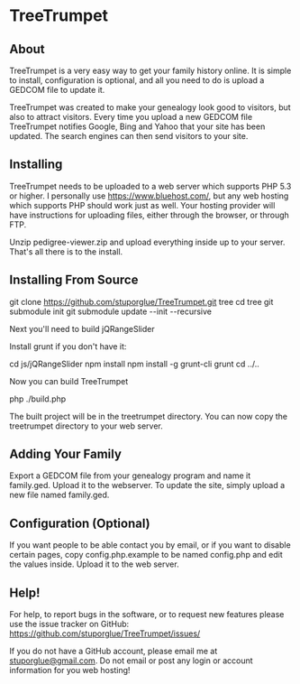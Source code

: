 TreeTrumpet 
==============

About
-----
TreeTrumpet is a very easy way to get your family history online. It is simple to install,
configuration is optional, and all you need to do is upload a GEDCOM file to update it. 

TreeTrumpet was created to make your genealogy look good to visitors, but also to attract
visitors. Every time you upload a new GEDCOM file TreeTrumpet notifies Google, Bing and 
Yahoo that your site has been updated. The search engines can then send visitors to your site. 


Installing
----------
TreeTrumpet needs to be uploaded to a web server which supports PHP 5.3 or higher. I personally
use https://www.bluehost.com/, but any web hosting which supports PHP should work just as well. 
Your hosting provider will have instructions for uploading files, either through the browser, 
or through FTP.

Unzip pedigree-viewer.zip and upload everything inside up to your server. That's all there is 
to the install. 

Installing From Source
----------------------

git clone https://github.com/stuporglue/TreeTrumpet.git tree
cd tree
git submodule init
git submodule update --init --recursive

Next you'll need to build jQRangeSlider

Install grunt if you don't have it: 

cd js/jQRangeSlider
npm install
npm install -g grunt-cli
grunt
cd ../..

Now you can build TreeTrumpet

php ./build.php

The built project will be in the treetrumpet directory. You can now copy the treetrumpet directory to your web server.



Adding Your Family
------------------
Export a GEDCOM file from your genealogy program and name it family.ged. Upload it to the 
webserver. To update the site, simply upload a new file named family.ged.


Configuration (Optional)
------------------------
If you want people to be able contact you by email, or if you want to disable certain pages, 
copy config.php.example to be named config.php and edit the values inside. Upload it to the
web server. 


Help!
-----
For help, to report bugs in the software, or to request new features please use the issue tracker 
on GitHub: https://github.com/stuporglue/TreeTrumpet/issues/

If you do not have a GitHub account, please email me at stuporglue@gmail.com. Do not email 
or post any login or account information for you web hosting!
